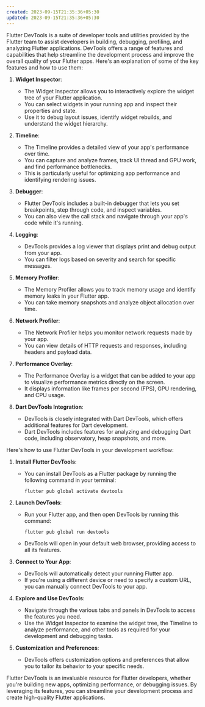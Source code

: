 ```yaml
---
created: 2023-09-15T21:35:36+05:30
updated: 2023-09-15T21:35:36+05:30
---
```

Flutter DevTools is a suite of developer tools and utilities provided by the Flutter team to assist developers in building, debugging, profiling, and analyzing Flutter applications. DevTools offers a range of features and capabilities that help streamline the development process and improve the overall quality of your Flutter apps. Here's an explanation of some of the key features and how to use them:

1. **Widget Inspector**:
   - The Widget Inspector allows you to interactively explore the widget tree of your Flutter application.
   - You can select widgets in your running app and inspect their properties and state.
   - Use it to debug layout issues, identify widget rebuilds, and understand the widget hierarchy.

2. **Timeline**:
   - The Timeline provides a detailed view of your app's performance over time.
   - You can capture and analyze frames, track UI thread and GPU work, and find performance bottlenecks.
   - This is particularly useful for optimizing app performance and identifying rendering issues.

3. **Debugger**:
   - Flutter DevTools includes a built-in debugger that lets you set breakpoints, step through code, and inspect variables.
   - You can also view the call stack and navigate through your app's code while it's running.

4. **Logging**:
   - DevTools provides a log viewer that displays print and debug output from your app.
   - You can filter logs based on severity and search for specific messages.

5. **Memory Profiler**:
   - The Memory Profiler allows you to track memory usage and identify memory leaks in your Flutter app.
   - You can take memory snapshots and analyze object allocation over time.

6. **Network Profiler**:
   - The Network Profiler helps you monitor network requests made by your app.
   - You can view details of HTTP requests and responses, including headers and payload data.

7. **Performance Overlay**:
   - The Performance Overlay is a widget that can be added to your app to visualize performance metrics directly on the screen.
   - It displays information like frames per second (FPS), GPU rendering, and CPU usage.

8. **Dart DevTools Integration**:
   - DevTools is closely integrated with Dart DevTools, which offers additional features for Dart development.
   - Dart DevTools includes features for analyzing and debugging Dart code, including observatory, heap snapshots, and more.

Here's how to use Flutter DevTools in your development workflow:

1. **Install Flutter DevTools**:
   - You can install DevTools as a Flutter package by running the following command in your terminal:
     ```
     flutter pub global activate devtools
     ```

2. **Launch DevTools**:
   - Run your Flutter app, and then open DevTools by running this command:
     ```
     flutter pub global run devtools
     ```
   - DevTools will open in your default web browser, providing access to all its features.

3. **Connect to Your App**:
   - DevTools will automatically detect your running Flutter app.
   - If you're using a different device or need to specify a custom URL, you can manually connect DevTools to your app.

4. **Explore and Use DevTools**:
   - Navigate through the various tabs and panels in DevTools to access the features you need.
   - Use the Widget Inspector to examine the widget tree, the Timeline to analyze performance, and other tools as required for your development and debugging tasks.

5. **Customization and Preferences**:
   - DevTools offers customization options and preferences that allow you to tailor its behavior to your specific needs.

Flutter DevTools is an invaluable resource for Flutter developers, whether you're building new apps, optimizing performance, or debugging issues. By leveraging its features, you can streamline your development process and create high-quality Flutter applications.